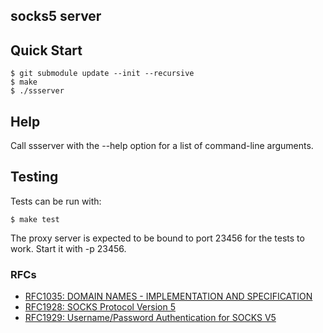 ## socks5 server

## Quick Start
```
$ git submodule update --init --recursive
$ make
$ ./ssserver
```

## Help
Call ssserver with the --help option for a list of command-line arguments.

## Testing
Tests can be run with:
```
$ make test
```
The proxy server is expected to be bound to port 23456 for the tests to work. Start it with -p 23456.

### RFCs
- [RFC1035: DOMAIN NAMES - IMPLEMENTATION AND SPECIFICATION](https://tools.ietf.org/html/rfc1035)
- [RFC1928: SOCKS Protocol Version 5](https://tools.ietf.org/html/rfc1928)
- [RFC1929: Username/Password Authentication for SOCKS V5](https://tools.ietf.org/html/rfc1929)
